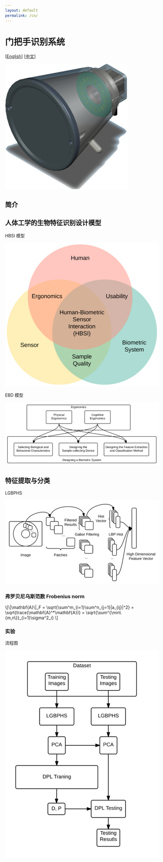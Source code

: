 ```yaml
---
layout: default
permalink: /cn/
---
```


门把手识别系统
======================

[[English](/)] [[中文](/cn/)]

![DKHRS](/images/fig_device.png)

## 简介

## 人体工学的生物特征识别设计模型 ##

HBSI 模型

![HBSI model](/images/fig_hbsi.svg)

EBD 模型

![EBD model](/images/fig_newmodel.svg)

## 特征提取与分类

LGBPHS

![LGBPHS Method](/images/fig_lgbphs.svg)

### 弗罗贝尼乌斯范数 Frobenius norm ###

\\[\\|\\mathbf{A}\\|\_F = \\sqrt{\\sum^m\_{i=1}\\sum^n\_{j=1}|a\_{ij}|^2} = \\sqrt{trace(\\mathbf{A}^\*\\mathbf{A})} = \\sqrt{\\sum^{\\min\\{m,n\\}}\_{i=1}\\sigma^2\_i} \\]

### 实验 ###

流程图

![Flowchart](/images/fig_flowchart.svg)


